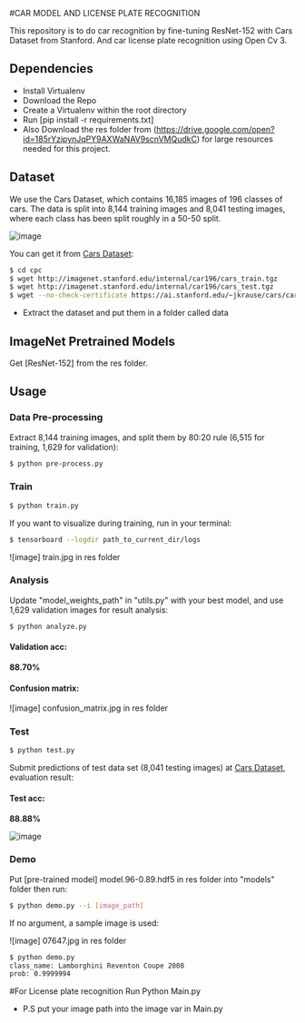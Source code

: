 #CAR MODEL AND LICENSE PLATE RECOGNITION

This repository is to do car recognition by fine-tuning ResNet-152 with Cars Dataset from Stanford. And car license plate recognition using Open Cv 3.

## Dependencies

- Install Virtualenv
- Download the Repo
- Create a Virtualenv within the root directory
- Run [pip install -r requirements.txt]
- Also Download the res folder from (https://drive.google.com/open?id=185rYzipynJqPY9AXWaNAV9scnVMQudkC) for large resources needed for this project.


## Dataset

We use the Cars Dataset, which contains 16,185 images of 196 classes of cars. The data is split into 8,144 training images and 8,041 testing images, where each class has been split roughly in a 50-50 split.

 ![image](https://github.com/foamliu/Car-Recognition/raw/master/images/random.jpg)

You can get it from [Cars Dataset](https://ai.stanford.edu/~jkrause/cars/car_dataset.html):


```bash
$ cd cpc
$ wget http://imagenet.stanford.edu/internal/car196/cars_train.tgz
$ wget http://imagenet.stanford.edu/internal/car196/cars_test.tgz
$ wget --no-check-certificate https://ai.stanford.edu/~jkrause/cars/car_devkit.tgz
```

- Extract the dataset and put them in a folder called data

## ImageNet Pretrained Models

Get [ResNet-152] from the res folder.

## Usage

### Data Pre-processing
Extract 8,144 training images, and split them by 80:20 rule (6,515 for training, 1,629 for validation):
```bash
$ python pre-process.py
```

### Train
```bash
$ python train.py
```

If you want to visualize during training, run in your terminal:
```bash
$ tensorboard --logdir path_to_current_dir/logs
```

 ![image] train.jpg in res folder

### Analysis
Update "model_weights_path" in "utils.py" with your best model, and use 1,629 validation images for result analysis:
```bash
$ python analyze.py
```

#### Validation acc:
**88.70%**

#### Confusion matrix:

 ![image] confusion_matrix.jpg in res folder

### Test
```bash
$ python test.py
```

Submit predictions of test data set (8,041 testing images) at [Cars Dataset](https://ai.stanford.edu/~jkrause/cars/car_dataset.html), evaluation result:

#### Test acc:
**88.88%**

 ![image](https://github.com/foamliu/Car-Recognition/raw/master/images/test.jpg)

### Demo
Put [pre-trained model] model.96-0.89.hdf5 in res folder into "models" folder then run:

```bash
$ python demo.py --i [image_path]
```
If no argument, a sample image is used:

 ![image] 07647.jpg in res folder

```bash
$ python demo.py
class_name: Lamborghini Reventon Coupe 2008
prob: 0.9999994
```

#For License plate recognition
Run Python Main.py
- P.S put your image path into the image var in Main.py
